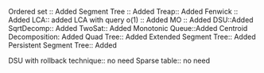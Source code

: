 Ordered set :: Added
Segment Tree :: Added
Treap:: Added
Fenwick :: Added
LCA:: added 
LCA  with query o(1) :: Added
MO :: Added
DSU::Added
SqrtDecomp:: Added
TwoSat:: Added
Monotonic Queue::Added
Centroid Decomposition: Added
Quad Tree:: Added
Extended Segment Tree:: Added
Persistent Segment Tree:: Added

DSU with rollback technique:: no need
Sparse table:: no need